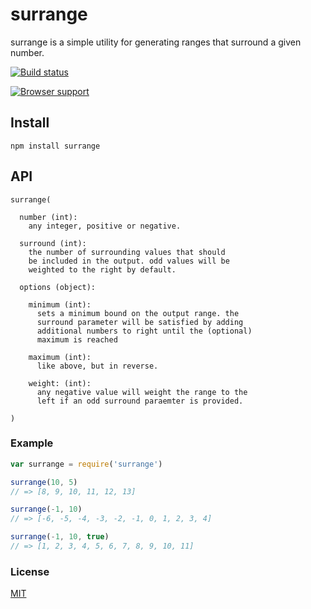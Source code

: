 # surrange
surrange is a simple utility for generating ranges that surround a given number.

[![Build status](https://travis-ci.org/michaelrhodes/surrange.png?branch=master)](https://travis-ci.org/michaelrhodes/surrange)

[![Browser support](https://ci.testling.com/michaelrhodes/surrange.png)](https://ci.testling.com/michaelrhodes/surrange)

## Install
```
npm install surrange
```

## API
``` 
surrange(

  number (int):
    any integer, positive or negative.

  surround (int):
    the number of surrounding values that should
    be included in the output. odd values will be
    weighted to the right by default.

  options (object):

    minimum (int):
      sets a minimum bound on the output range. the
      surround parameter will be satisfied by adding
      additional numbers to right until the (optional)
      maximum is reached 

    maximum (int):
      like above, but in reverse.

    weight: (int):
      any negative value will weight the range to the
      left if an odd surround paraemter is provided.

)
```

### Example
``` js
var surrange = require('surrange')

surrange(10, 5)
// => [8, 9, 10, 11, 12, 13]

surrange(-1, 10)
// => [-6, -5, -4, -3, -2, -1, 0, 1, 2, 3, 4]

surrange(-1, 10, true)
// => [1, 2, 3, 4, 5, 6, 7, 8, 9, 10, 11]
```

### License
[MIT](http://opensource.org/licenses/MIT)
